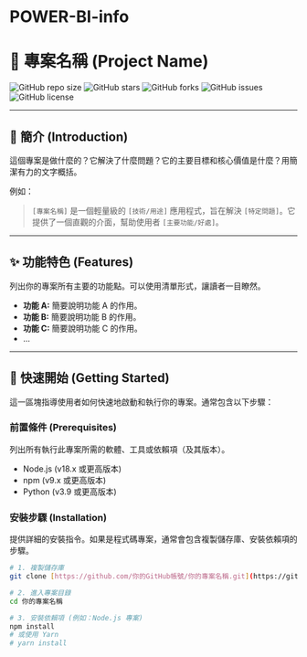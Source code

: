 # POWER-BI-info

# 🚀 專案名稱 (Project Name)

![GitHub repo size](https://img.shields.io/github/repo-size/你的GitHub帳號/你的專案名稱?style=for-the-badge)
![GitHub stars](https://img.shields.io/github/stars/你的GitHub帳號/你的專案名稱?style=for-the-badge)
![GitHub forks](https://img.shields.io/github/forks/你的GitHub帳號/你的專案名稱?style=for-the-badge)
![GitHub issues](https://img.shields.io/github/issues/你的GitHub帳號/你的專案名稱?style=for-the-badge)
![GitHub license](https://img.shields.io/github/license/你的GitHub帳號/你的專案名稱?style=for-the-badge)

---

## 📝 簡介 (Introduction)

這個專案是做什麼的？它解決了什麼問題？它的主要目標和核心價值是什麼？用簡潔有力的文字概括。

例如：

> `[專案名稱]` 是一個輕量級的 `[技術/用途]` 應用程式，旨在解決 `[特定問題]`。它提供了一個直觀的介面，幫助使用者 `[主要功能/好處]`。

---

## ✨ 功能特色 (Features)

列出你的專案所有主要的功能點。可以使用清單形式，讓讀者一目瞭然。

* **功能 A:** 簡要說明功能 A 的作用。
* **功能 B:** 簡要說明功能 B 的作用。
* **功能 C:** 簡要說明功能 C 的作用。
* ...

---

## 🚀 快速開始 (Getting Started)

這一區塊指導使用者如何快速地啟動和執行你的專案。通常包含以下步驟：

### 前置條件 (Prerequisites)

列出所有執行此專案所需的軟體、工具或依賴項（及其版本）。

* Node.js (v18.x 或更高版本)
* npm (v9.x 或更高版本)
* Python (v3.9 或更高版本)

### 安裝步驟 (Installation)

提供詳細的安裝指令。如果是程式碼專案，通常會包含複製儲存庫、安裝依賴項的步驟。

```bash
# 1. 複製儲存庫
git clone [https://github.com/你的GitHub帳號/你的專案名稱.git](https://github.com/你的GitHub帳號/你的專案名稱.git)

# 2. 進入專案目錄
cd 你的專案名稱

# 3. 安裝依賴項 (例如：Node.js 專案)
npm install
# 或使用 Yarn
# yarn install
